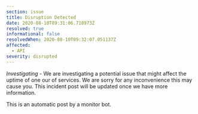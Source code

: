 ```yaml
---
section: issue
title: Disruption Detected
date: 2020-08-10T09:31:06.718973Z
resolved: true
informational: false
resolvedWhen: 2020-08-10T09:32:07.051137Z
affected:
  - API
severity: disrupted
---
```

*Investigating* - We are investigating a potential issue that might affect the uptime of one our of services. We are sorry for any inconvenience this may cause you. This incident post will be updated once we have more information.

This is an automatic post by a monitor bot.
        